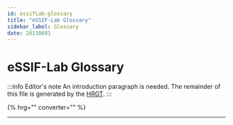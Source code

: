 ```yaml
---
id: essifLab-glossary
title: "eSSIF-Lab Glossary"
sidebar_label: Glossary
date: 20210601
---
```


# eSSIF-Lab Glossary

:::info Editor's note
An introduction paragraph is needed.
The remainder of this file is generated by the [HRGT](@tev2).
:::

{% hrg="" converter="" %}

---
